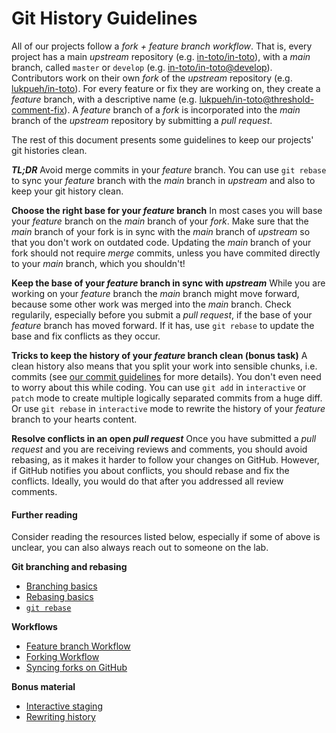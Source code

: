 # Git History Guidelines

All of our projects follow a *fork + feature branch workflow*. That is, every
project has a main *upstream* repository (e.g.
[in-toto/in-toto](https://github.com/in-toto/in-toto)), with a *main* branch,
called `master` or `develop` (e.g.
[in-toto/in-toto@develop](https://github.com/in-toto/in-toto/tree/develop)).
Contributors work on their own *fork* of the *upstream* repository (e.g.
[lukpueh/in-toto](https://github.com/lukpueh/in-toto)). For every feature or
fix they are working on, they create a *feature* branch, with a descriptive
name (e.g.
[lukpueh/in-toto@threshold-comment-fix](https://github.com/lukpueh/in-toto/tree/threshold-comment-fix)).
A *feature* branch of a *fork* is incorporated into the *main* branch of the
*upstream* repository by submitting a *pull request*.

The rest of this document presents some guidelines to keep our projects' git
histories clean.

__*TL;DR*__
Avoid merge commits in your *feature* branch. You can use `git rebase` to sync
your *feature* branch with the *main* branch in *upstream* and also to keep
your git history clean.


__Choose the right base for your *feature* branch__
In most cases you will base your *feature* branch on the *main* branch of your
*fork*. Make sure that the *main* branch of your fork is in sync with the
*main* branch of *upstream* so that you don't work on outdated code.
Updating the *main* branch of your fork should not require *merge* commits,
unless you have commited directly to your *main* branch, which you shouldn't!

__Keep the base of your *feature* branch in sync with *upstream*__
While you are working on your *feature* branch the *main* branch might move
forward, because some other work was merged into the *main* branch. Check
regularily, especially before you submit a *pull request*, if the
base of your *feature* branch has moved forward. If it has, use `git rebase`
to update the base and fix conflicts as they occur.

__Tricks to keep the history of your *feature* branch clean (bonus task)__
A clean history also means that you split your work into sensible chunks, i.e.
commits (see [our commit guidelines](commits.md) for more details). You don't
even need to worry about this while coding. You can use `git add` in
`interactive` or `patch` mode to create multiple logically separated
commits from a huge diff. Or use `git rebase` in `interactive` mode to rewrite
the history of your *feature* branch to your hearts content.

__Resolve conflicts in an open *pull request*__ Once you have submitted a *pull
request* and you are receiving reviews and comments, you should avoid rebasing,
as it makes it harder to follow your changes on GitHub. However, if GitHub
notifies you about conflicts, you should rebase and fix the conflicts. Ideally,
you would do that after you addressed all review comments.

#### Further reading
Consider reading the resources listed below, especially if some of above
is unclear, you can also always reach out to someone on the lab.

__Git branching and rebasing__
- [Branching basics](https://git-scm.com/book/en/v1/Git-Branching)
- [Rebasing basics](https://git-scm.com/book/en/v1/Git-Branching-Rebasing)
- [`git rebase`](https://git-scm.com/docs/git-rebase)

__Workflows__
- [Feature branch Workflow](https://www.atlassian.com/git/tutorials/comparing-workflows/feature-branch-workflow)
- [Forking Workflow](https://www.atlassian.com/git/tutorials/comparing-workflows/forking-workflow)
- [Syncing forks on GitHub](https://help.github.com/articles/syncing-a-fork/)

__Bonus material__
- [Interactive staging](https://git-scm.com/book/en/v1/Git-Tools-Interactive-Staging)
- [Rewriting history](https://git-scm.com/book/en/v1/Git-Tools-Rewriting-History)